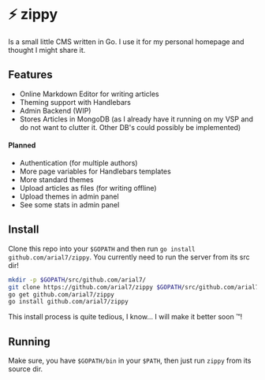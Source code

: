 # :zap: zippy

Is a small little CMS written in Go. I use it for my personal homepage and thought I might share it.

## Features
- Online Markdown Editor for writing articles
- Theming support with Handlebars
- Admin Backend (WIP)
- Stores Articles in MongoDB (as I already have it running on my VSP and do not want to clutter it. Other DB's could possibly be implemented)

#### Planned
- Authentication (for multiple authors)
- More page variables for Handlebars templates
- More standard themes
- Upload articles as files (for writing offline)
- Upload themes in admin panel
- See some stats in admin panel

## Install
Clone this repo into your `$GOPATH` and then run `go install github.com/arial7/zippy`. You currently need to run the server
from its src dir!

```bash
mkdir -p $GOPATH/src/github.com/arial7/
git clone https://github.com/arial7/zippy $GOPATH/src/github.com/arial7/
go get github.com/arial7/zippy
go install github.com/arial7/zippy
```

This install process is quite tedious, I know... I will make it better soon :tm:!

## Running
Make sure, you have `$GOPATH/bin` in your `$PATH`, then just run `zippy` from its source dir.
